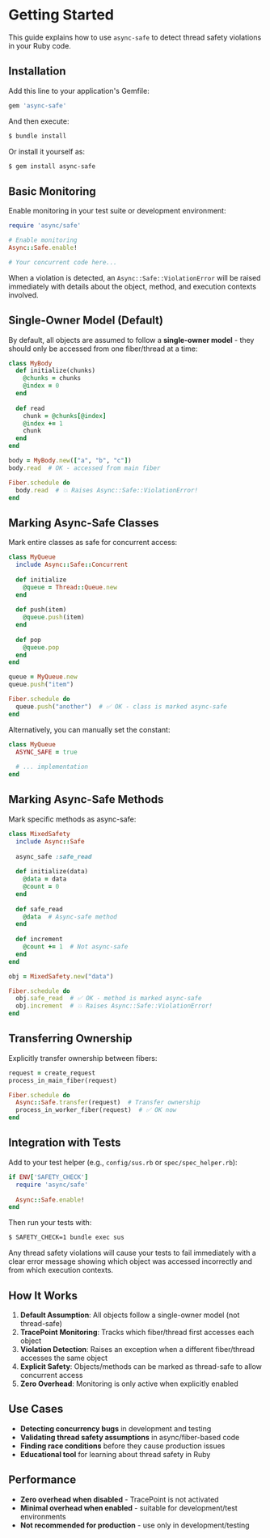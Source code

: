 # Getting Started

This guide explains how to use `async-safe` to detect thread safety violations in your Ruby code.

## Installation

Add this line to your application's Gemfile:

~~~ ruby
gem 'async-safe'
~~~

And then execute:

~~~ bash
$ bundle install
~~~

Or install it yourself as:

~~~ bash
$ gem install async-safe
~~~

## Basic Monitoring

Enable monitoring in your test suite or development environment:

~~~ ruby
require 'async/safe'

# Enable monitoring
Async::Safe.enable!

# Your concurrent code here...
~~~

When a violation is detected, an `Async::Safe::ViolationError` will be raised immediately with details about the object, method, and execution contexts involved.

## Single-Owner Model (Default)

By default, all objects are assumed to follow a **single-owner model** - they should only be accessed from one fiber/thread at a time:

~~~ ruby
class MyBody
  def initialize(chunks)
    @chunks = chunks
    @index = 0
  end
  
  def read
    chunk = @chunks[@index]
    @index += 1
    chunk
  end
end

body = MyBody.new(["a", "b", "c"])
body.read  # OK - accessed from main fiber

Fiber.schedule do
  body.read  # 💥 Raises Async::Safe::ViolationError!
end
~~~

## Marking Async-Safe Classes

Mark entire classes as safe for concurrent access:

~~~ ruby
class MyQueue
  include Async::Safe::Concurrent
  
  def initialize
    @queue = Thread::Queue.new
  end
  
  def push(item)
    @queue.push(item)
  end
  
  def pop
    @queue.pop
  end
end

queue = MyQueue.new
queue.push("item")

Fiber.schedule do
  queue.push("another")  # ✅ OK - class is marked async-safe
end
~~~

Alternatively, you can manually set the constant:

~~~ ruby
class MyQueue
  ASYNC_SAFE = true
  
  # ... implementation
end
~~~

## Marking Async-Safe Methods

Mark specific methods as async-safe:

~~~ ruby
class MixedSafety
  include Async::Safe
  
  async_safe :safe_read
  
  def initialize(data)
    @data = data
    @count = 0
  end
  
  def safe_read
    @data  # Async-safe method
  end
  
  def increment
    @count += 1  # Not async-safe
  end
end

obj = MixedSafety.new("data")

Fiber.schedule do
  obj.safe_read  # ✅ OK - method is marked async-safe
  obj.increment  # 💥 Raises Async::Safe::ViolationError!
end
~~~

## Transferring Ownership

Explicitly transfer ownership between fibers:

~~~ ruby
request = create_request
process_in_main_fiber(request)

Fiber.schedule do
  Async::Safe.transfer(request)  # Transfer ownership
  process_in_worker_fiber(request)  # ✅ OK now
end
~~~

## Integration with Tests

Add to your test helper (e.g., `config/sus.rb` or `spec/spec_helper.rb`):

~~~ ruby
if ENV['SAFETY_CHECK']
  require 'async/safe'
  
  Async::Safe.enable!
end
~~~

Then run your tests with:

~~~ bash
$ SAFETY_CHECK=1 bundle exec sus
~~~

Any thread safety violations will cause your tests to fail immediately with a clear error message showing which object was accessed incorrectly and from which execution contexts.

## How It Works

1. **Default Assumption**: All objects follow a single-owner model (not thread-safe)
2. **TracePoint Monitoring**: Tracks which fiber/thread first accesses each object
3. **Violation Detection**: Raises an exception when a different fiber/thread accesses the same object
4. **Explicit Safety**: Objects/methods can be marked as thread-safe to allow concurrent access
5. **Zero Overhead**: Monitoring is only active when explicitly enabled

## Use Cases

- **Detecting concurrency bugs** in development and testing
- **Validating thread safety assumptions** in async/fiber-based code
- **Finding race conditions** before they cause production issues
- **Educational tool** for learning about thread safety in Ruby

## Performance

- **Zero overhead when disabled** - TracePoint is not activated
- **Minimal overhead when enabled** - suitable for development/test environments
- **Not recommended for production** - use only in development/testing

